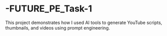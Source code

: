# -FUTURE_PE_Task-1
This project demonstrates how I used AI tools to generate YouTube scripts, thumbnails, and videos using prompt engineering.
